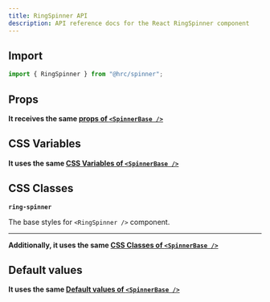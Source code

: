 ```yaml
---
title: RingSpinner API
description: API reference docs for the React RingSpinner component
---
```


## Import

```js
import { RingSpinner } from "@hrc/spinner";
```

## Props

**It receives the same [props of `<SpinnerBase />`](../spinner-base#props)**

## CSS Variables

**It uses the same [CSS Variables of `<SpinnerBase />`](../spinner-base#css-variables)**

## CSS Classes

**`ring-spinner`**

The base styles for `<RingSpinner />` component.

---

**Additionally, it uses the same [CSS Classes of `<SpinnerBase />`](../spinner-base#css-classes)**

## Default values

**It uses the same [Default values of `<SpinnerBase />`](../spinner-base#default-values)**
